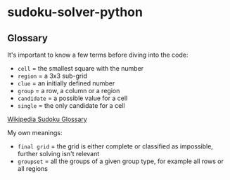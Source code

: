 # sudoku-solver-python
## Glossary
It's important to know a few terms before diving into the code:
- `cell` = the smallest square with the number
- `region` = a 3x3 sub-grid
- `clue` = an initially defined number
- `group` = a row, a column or a region
- `candidate` = a possible value for a cell 
- `single` = the only candidate for a cell

[Wikipedia Sudoku Glossary](https://en.wikipedia.org/wiki/Glossary_of_Sudoku)  

My own meanings:  
- `final grid` = the grid is either complete or classified as impossible, further solving isn't relevant
- `groupset` = all the groups of a given group type, for example all rows or all regions
